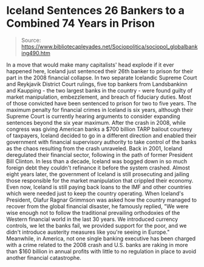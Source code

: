 # Iceland Sentences 26 Bankers to a Combined 74 Years in Prison

> Source: https://www.bibliotecapleyades.net/Sociopolitica/sociopol_globalbanking490.htm

In a move that would make many
capitalists' head explode if it ever happened here,
Iceland just sentenced
their 26th banker to prison for
their part in
the 2008 financial collapse.
In two separate Icelandic
Supreme Court and Reykjavik District Court rulings, five top
bankers from Landsbankinn and
Kaupping - the two largest banks in the country - were
found guilty of market manipulation, embezzlement, and
breach of fiduciary duties.
Most of those convicted have
been sentenced to prison for two to five years.
The maximum
penalty for financial crimes in Iceland is six years,
although their Supreme Court is currently hearing arguments
to consider expanding sentences beyond the six year maximum.
After the crash in 2008, while
congress was giving American banks a $700 billion
TARP bailout courtesy of taxpayers, Iceland decided to
go in a different direction and enabled their government
with financial supervisory authority to take control of the
banks as the chaos resulting from the crash unraveled.
Back in 2001, Iceland
deregulated their financial sector, following in the path of
former President
Bill Clinton. In less than a decade,
Iceland was bogged down in so much foreign debt they
couldn't refinance it before the system crashed.
Almost eight years later, the
government of Iceland is still prosecuting and jailing those
responsible for the market manipulation that crippled their
economy.
Even now, Iceland is still paying back loans
to the
IMF and other countries which were needed just to keep the
country operating.
When Iceland's President,
Olafur Ragnar Grimmson was asked how the country managed
to recover from the global financial disaster, he
famously replied,
"We were wise enough not to
follow the traditional prevailing orthodoxies of the
Western financial world in the last 30 years.
We
introduced currency controls, we let the banks fail, we
provided support for the poor, and we didn't introduce
austerity measures like you're seeing in Europe."
Meanwhile, in America, not one
single banking executive has been charged with a crime
related to the 2008 crash and U.S. banks are raking in
more than $160 billion in annual profits with little to
no regulation in place to avoid another financial
catastrophe.
